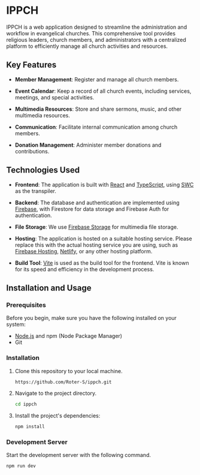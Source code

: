 # IPPCH

IPPCH is a web application designed to streamline the administration and workflow in evangelical churches. This comprehensive tool provides religious leaders, church members, and administrators with a centralized platform to efficiently manage all church activities and resources.

## Key Features

- **Member Management**: Register and manage all church members.

- **Event Calendar**: Keep a record of all church events, including services, meetings, and special activities.

- **Multimedia Resources**: Store and share sermons, music, and other multimedia resources.

- **Communication**: Facilitate internal communication among church members.

- **Donation Management**: Administer member donations and contributions.

## Technologies Used

- **Frontend**: The application is built with [React](https://reactjs.org/) and [TypeScript](https://www.typescriptlang.org/), using [SWC](https://swc.rs/) as the transpiler.

- **Backend**: The database and authentication are implemented using [Firebase](https://firebase.google.com/), with Firestore for data storage and Firebase Auth for authentication.

- **File Storage**: We use [Firebase Storage](https://firebase.google.com/products/storage) for multimedia file storage.

- **Hosting**: The application is hosted on a suitable hosting service. Please replace this with the actual hosting service you are using, such as [Firebase Hosting](https://firebase.google.com/products/hosting), [Netlify](https://www.netlify.com/), or any other hosting platform.

- **Build Tool**: [Vite](https://vitejs.dev/) is used as the build tool for the frontend. Vite is known for its speed and efficiency in the development process.

## Installation and Usage

### Prerequisites

Before you begin, make sure you have the following installed on your system:

- [Node.js](https://nodejs.org/) and npm (Node Package Manager)
- Git

### Installation

1. Clone this repository to your local machine.

   ```bash
   https://github.com/Roter-S/ippch.git
   ```

2. Navigate to the project directory.

   ```bash
   cd ippch
   ```

3. Install the project's dependencies:

   ```bash
   npm install
   ```

### Development Server

Start the development server with the following command.

```bash
npm run dev
```

